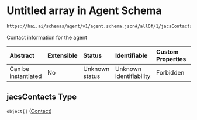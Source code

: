 # Untitled array in Agent Schema

```txt
https://hai.ai/schemas/agent/v1/agent.schema.json#/allOf/1/jacsContacts
```

Contact information for the agent

| Abstract            | Extensible | Status         | Identifiable            | Custom Properties | Additional Properties | Access Restrictions | Defined In                                                                                                      |
| :------------------ | :--------- | :------------- | :---------------------- | :---------------- | :-------------------- | :------------------ | :-------------------------------------------------------------------------------------------------------------- |
| Can be instantiated | No         | Unknown status | Unknown identifiability | Forbidden         | Allowed               | none                | [agent.schema.json\*](../../https:/hai.ai/schemas/=./schemas/agent/v1/agent.schema.json "open original schema") |

## jacsContacts Type

`object[]` ([Contact](contact.md))
